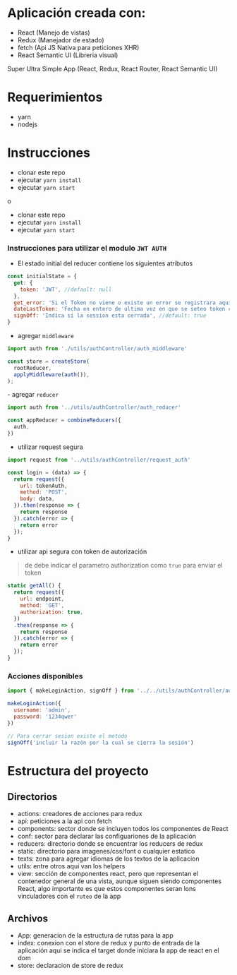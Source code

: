 # Aplicación creada con:
- React (Manejo de vistas)
- Redux (Manejador de estado)
- fetch (Api JS Nativa para peticiones XHR)
- React Semantic UI (Libreria visual)

Super Ultra Simple App (React, Redux, React Router, React Semantic UI)


# Requerimientos
- yarn
- nodejs

# Instrucciones

- clonar este repo
- ejecutar `yarn install`
- ejecutar `yarn start`

o

- clonar este repo
- ejecutar `yarn install`
- ejecutar `yarn start`




### Instrucciones para utilizar el modulo `JWT AUTH`


- El estado initial del reducer contiene los siguientes atributos

```javascript
const initialState = {
  get: {
    token: 'JWT', //default: null
  },
  get_error: 'Si el Token no viene o existe un error se registrara aquí', //default: null
  dateLastToken: 'Fecha en entero de ultima vez en que se seteo token como timestamp', //default: null
  signOff: 'Indica si la session esta cerrada', //default: true
}
```

- agregar `middleware`

```javascript
import auth from './utils/authController/auth_middleware'

const store = createStore(
  rootReducer,
  applyMiddleware(auth()),
);
```

- agregar `reducer`

```javascript
import auth from '../utils/authController/auth_reducer'

const appReducer = combineReducers({
  auth,
})
```

- utilizar request segura

```javascript
import request from '../utils/authController/request_auth'

const login = (data) => {
  return request({
    url: tokenAuth,
    method: 'POST',
    body: data,
  }).then(response => {
    return response
  }).catch(error => {
    return error
  });
}
```
- utilizar api segura con token de autorización
> de debe indicar el parametro authorization como `true` para enviar el token

```javascript
static getAll() {
  return request({
    url: endpoint,
    method: 'GET',
    authorization: true,
  })
  .then(response => {
    return response
  }).catch(error => {
    return error
  });
}
```



### Acciones disponibles

```javascript
import { makeLoginAction, signOff } from '../../utils/authController/auth_action'

makeLoginAction({
  username: 'admin',
  password: '1234qwer'
})

// Para cerrar sesion existe el metodo
signOff('incluir la razón por la cual se cierra la sesión')
```




# Estructura del proyecto

## Directorios
- actions: creadores de acciones para redux
- api: peticiones a la api con fetch
- components: sector donde se incluyen todos los componentes de React
- conf: sector para declarar las configuariones de la aplicación
- reducers: directorio donde se encuentrar los reducers de redux
- static: directorio para imagenes/css/font o cualquier estatico
- texts: zona para agregar idiomas de los textos de la aplicacion
- utils: entre otros aqui van los helpers
- view: sección de componentes react, pero que representan el contenedor general de una vista, aunque siguen siendo componentes React, algo importante es que estos componentes seran lons vinculadores con el `ruteo` de la app

## Archivos
- App: generacion de la estructura de rutas para la app
- index: conexion con el store de redux y punto de entrada de la aplicación aqui se indica el target donde iniciara la app de react en el dom
- store: declaracion de store de redux
